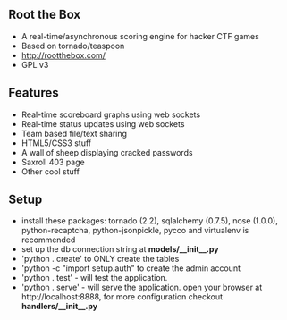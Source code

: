  Root the Box
-------------------
* A real-time/asynchronous scoring engine for hacker CTF games
* Based on tornado/teaspoon
* http://rootthebox.com/
* GPL v3

Features
-------------------
* Real-time scoreboard graphs using web sockets
* Real-time status updates using web sockets
* Team based file/text sharing
* HTML5/CSS3 stuff
* A wall of sheep displaying cracked passwords
* Saxroll 403 page
* Other cool stuff

 Setup
-------------------
* install these packages: tornado (2.2), sqlalchemy (0.7.5), nose (1.0.0), python-recaptcha, python-jsonpickle, pycco and virtualenv is recommended
* set up the db connection string at __models/\_\_init\_\_.py__
* 'python . create' to ONLY create the tables 
* 'python -c "import setup.auth" to create the admin account
* 'python . test' - will test the application.
* 'python . serve' - will serve the application. open your browser at http://localhost:8888, for more configuration checkout __handlers/\_\_init\_\_.py__


